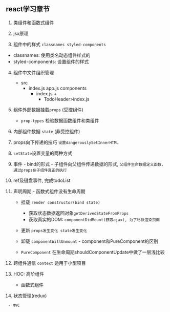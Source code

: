 ## react学习章节

 1. 类组件和函数式组件

 2. jsx原理

 3. 组件中的样式 `classnames styled-components`
   - classnames: 使用类名动态组件样式的
   - styled-components: 设置组件的样式
   
 4. 组件中文件组织管理
    - src
      - index.js app.js components
        - index.js + 
          - TodoHeader>index.js

  5. 组件外部数据挂载`props` (受控组件)
      - `prop-types` 检验数据函数组件和类组件


  6. 内部组件数据 `state` (非受控组件)


  7. props向下传递的技巧 `设置dangerouslySetInnerHTML`
     
  8. `setState`设置变量的两种方式

  9. 事件
    - bind的形式
    - 子组件向父组件传递数据的形式, `父组件生命数据定义函数，通过props在子组件真正的执行`

  10. ref及键盘事件, 完成todoList


  11. 声明周期
     - 函数式组件没有生命周期
       - 挂载 `render constructor(bind state)`
         -  获取状态数据返回对象`getDerivedStateFromProps`
         -  获取真实的DOM: `componentDidMount(获取ajax), 为了尽快渲染页面`

       - 更新 `props发生变化 state发生变化`
       - 卸载 `componentWillUnmount`
     - component和PureComponent的区别
       - `PureComponent` 在生命周期shouldComponentUpdate中做了一层浅比较

  12. 跨组件通信 `context` 适用于小型项目
     
  
  13. HOC: 高阶组件
       - 函数式组件

  14. 状态管理(redux)

     - MVC

